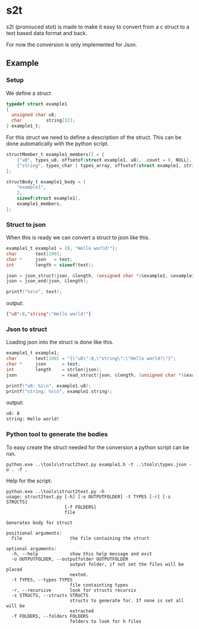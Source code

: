 # s2t

s2t (pronouced stot) is made to make it easy to convert from a c struct to a text based data format and back.

For now the conversion is only implemented for Json.

## Example

### Setup

We define a struct

```c
typedef struct example1
{
  unsigned char u8;
  char         string[32];
} example1_t;
```

For this struct we need to define a description of the struct. This can be done automatically with the python script.

```c
structMember_t example1_members[] = {
    {"u8", types_u8, offsetof(struct example1, u8), .count = 0, NULL},
    {"string", types_char | types_array, offsetof(struct example1, string), .count = 32, NULL},
};

structBody_t example1_body = {
    "example1",
    2,
    sizeof(struct example1),
    example1_members,
};
```

### Struct to json

When this is ready we can convert a struct to json like this.

```c
example1_t example1 = {8, "Hello world!"};
char       text[100];
char *     json   = text;
int        length = sizeof(text);

json = json_struct(json, &length, (unsigned char *)&example1, &example1_body, NULL);
json = json_end(json, &length);

printf("%s\n", text);
```

output:

```json
{"u8":8,"string":"Hello world!"}
```

### Json to struct

Loading json into the struct is done like this.

```c
example1_t example1;
char       text[100] = "{\"u8\":8,\"string\":\"Hello world!\"}";
char *     json      = text;
int        length    = strlen(json);
json                 = read_struct(json, &length, (unsigned char *)&example1, &example1_body);

printf("u8: %i\n", example1.u8);
printf("string: %s\n", example1.string);
```

output:

```cmd
u8: 8
string: Hello world!
```

### Python tool to generate the bodies

To easy create the struct needed for the conversion a python script can be run.

```
python.exe ..\tools\struct2text.py example1.h -t ..\tools\types.json -o . -f . 
```

Help for the script:

```
python.exe ..\tools\struct2text.py -h
usage: struct2text.py [-h] [-o OUTPUTFOLDER] -t TYPES [-r] [-s STRUCTS]
                      [-f FOLDERS]
                      file

Generates body for struct

positional arguments:
  file                  the file containing the struct

optional arguments:
  -h, --help            show this help message and exit
  -o OUTPUTFOLDER, --outputfolder OUTPUTFOLDER
                        output folder, if not set the files will be placed
                        nexted.
  -t TYPES, --types TYPES
                        file containting types
  -r, --recursive       look for structs recursiv
  -s STRUCTS, --structs STRUCTS
                        structs to generate for. If none is set all will be
                        extracted
  -f FOLDERS, --folders FOLDERS
                        folders to look for h files
```
